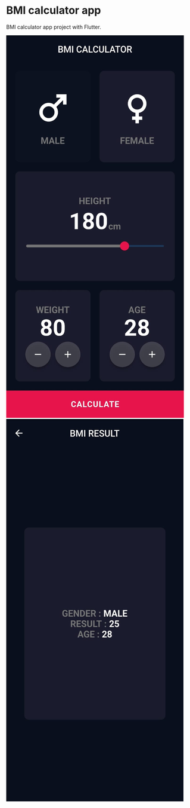 # BMI calculator app

BMI calculator app project with Flutter.

![alt text](https://github.com/a7mad117/bmi-calculator-app/blob/master/BMI-Calculator%20App-Screenshots/BMI%20Calculator%20App%201.jpeg?raw=true)
![alt text](https://github.com/a7mad117/bmi-calculator-app/blob/master/BMI-Calculator%20App-Screenshots/BMI%20Calculator%20App%202.jpeg?raw=true)

